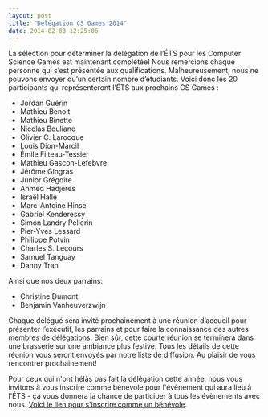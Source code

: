 ```yaml
---
layout: post
title: "Délégation CS Games 2014"
date: 2014-02-03 12:25:06
---
```


La sélection pour déterminer la délégation de l’ÉTS pour les Computer Science Games est maintenant complétée! Nous remercions chaque personne qui s’est présentée aux qualifications. Malheureusement, nous ne pouvons envoyer qu’un certain nombre d’étudiants. Voici donc les 20 participants qui représenteront l’ÉTS aux prochains CS Games :

* Jordan Guérin
* Mathieu Benoit
* Mathieu Binette
* Nicolas Bouliane
* Olivier C. Larocque
* Louis Dion-Marcil
* Émile Filteau-Tessier
* Mathieu Gascon-Lefebvre
* Jérôme Gingras
* Junior Grégoire
* Ahmed Hadjeres
* Israël Hallé
* Marc-Antoine Hinse
* Gabriel Kenderessy
* Simon Landry Pellerin
* Pier-Yves Lessard
* Philippe Potvin
* Charles S. Lecours
* Samuel Tanguay
* Danny Tran

Ainsi que nos deux parrains:
* Christine Dumont
* Benjamin Vanheuverzwijn

Chaque délégué sera invité prochainement à une réunion d’accueil pour présenter l’exécutif, les parrains et pour faire la connaissance des autres membres de délégations. Bien sûr, cette courte réunion se terminera dans une brasserie sur une ambiance plus festive. Tous les détails de cette réunion vous seront envoyés par notre liste de diffusion. Au plaisir de vous rencontrer prochainement!

Pour ceux qui n'ont hélàs pas fait la délégation cette année, nous vous invitons à vous inscrire comme bénévole pour l'évènement qui aura lieu à l'ÉTS - ça vous donnera la chance de participer à tous les évènements avec nous. [Voici le lien pour s'inscrire comme un bénévole](http://benevole.csgames.org).